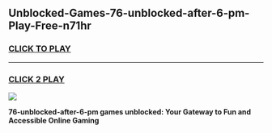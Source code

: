
## Unblocked-Games-76-unblocked-after-6-pm-Play-Free-n71hr
<h3>
<a href="https://premium76.site?title=76-unblocked-after-6-pm&ref=23A">CLICK TO PLAY</a></h3>
<hr>

<h3>
<a href="https://premium76.site?title=76-unblocked-after-6-pm&ref=23A">CLICK 2 PLAY</a>
  
</h3>

<a href="https://premium76.site?title=76-unblocked-after-6-pm&ref=23A"><img src="https://clearcache.store/games.png"></a>


**76-unblocked-after-6-pm games unblocked: Your Gateway to Fun and Accessible Online Gaming**
